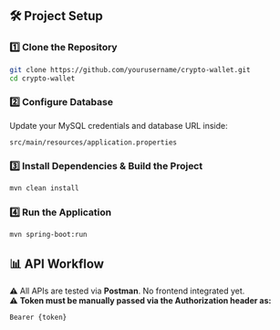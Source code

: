 ## 🛠️ Project Setup  

### 1️⃣ Clone the Repository  

```bash
git clone https://github.com/yourusername/crypto-wallet.git
cd crypto-wallet
```

### 2️⃣ Configure Database  

Update your MySQL credentials and database URL inside:

```properties
src/main/resources/application.properties
```

### 3️⃣ Install Dependencies & Build the Project  

```bash
mvn clean install
```

### 4️⃣ Run the Application  

```bash
mvn spring-boot:run
```

## 📊 API Workflow  

⚠️ All APIs are tested via **Postman**. No frontend integrated yet.  
⚠️ **Token must be manually passed via the Authorization header as:**

```http
Bearer {token}
```


